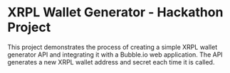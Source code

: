 # XRPL Wallet Generator - Hackathon Project

This project demonstrates the process of creating a simple XRPL wallet generator API and integrating it with a Bubble.io web application. The API generates a new XRPL wallet address and secret each time it is called.